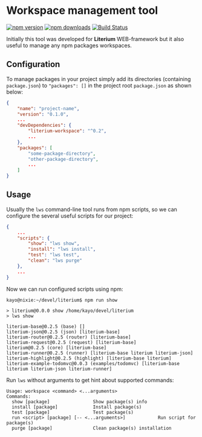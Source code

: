 # Workspace management tool

[![npm version](https://badge.fury.io/js/literium-workspace.svg)](https://badge.fury.io/js/literium-workspace)
[![npm downloads](https://img.shields.io/npm/dm/literium-workspace.svg)](https://www.npmjs.com/package/literium-workspace)
[![Build Status](https://travis-ci.org/katyo/literium.svg?branch=master)](https://travis-ci.org/katyo/literium)

Initially this tool was developed for **Literium** WEB-framework but it also useful to manage any npm packages workspaces.

## Configuration

To manage packages in your project simply add its directories (containing `package.json`) to `"packages": []` in the project root `package.json` as shown below:

```json
{
    "name": "project-name",
    "version": "0.1.0",
    ...
    "devDependencies": {
        "literium-workspace": "^0.2",
        ...
    },
    "packages": [
        "some-package-directory",
        "other-package-directory",
        ...
    ]
}
```

## Usage

Usually the `lws` command-line tool runs from npm scripts,
so we can configure the several useful scripts for our project:

```json
{
    ...
    "scripts": {
        "show": "lws show",
        "install": "lws install",
        "test": "lws test",
        "clean": "lws purge"
    },
    ...
}
```

Now we can run configured scripts using npm:

```shell
kayo@nixie:~/devel/literium$ npm run show

> literium@0.0.0 show /home/kayo/devel/literium
> lws show

literium-base@0.2.5 (base) []
literium-json@0.2.5 (json) [literium-base]
literium-router@0.2.5 (router) [literium-base]
literium-request@0.2.5 (request) [literium-base]
literium@0.2.5 (core) [literium-base]
literium-runner@0.2.5 (runner) [literium-base literium literium-json]
literium-highlight@0.2.5 (highlight) [literium-base literium]
literium-example-todomvc@0.0.3 (examples/todomvc) [literium-base literium literium-json literium-runner]
```

Run `lws` without arguments to get hint about supported commands:

```shell
Usage: workspace <command> <...arguments>
Commands:
  show [package]                Show package(s) info
  install [package]             Install package(s)
  test [package]                Test package(s)
  run <script> [package] [-- <...arguments>]            Run script for package(s)
  purge [package]               Clean package(s) installation
```
